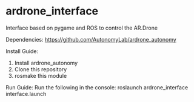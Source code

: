 ardrone_interface
=================
Interface based on pygame and ROS to control the AR.Drone

Dependencies:
https://github.com/AutonomyLab/ardrone_autonomy

Install Guide:
1. Install ardrone_autonomy
2. Clone this repository
3. rosmake this module

Run Guide:
Run the following in the console:
roslaunch ardrone_interface interface.launch
